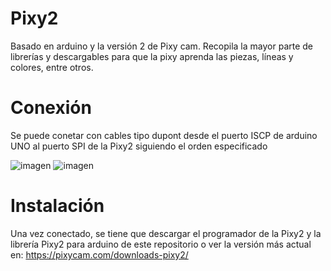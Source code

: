 # Pixy2
Basado en arduino y la versión 2 de Pixy cam.
Recopila la mayor parte de librerías y descargables para que la pixy aprenda las piezas, líneas y colores, entre otros.


# Conexión
Se puede conetar con cables tipo dupont desde el puerto ISCP de arduino UNO al puerto SPI de la Pixy2 siguiendo el orden especificado

![imagen](https://user-images.githubusercontent.com/64658804/213935594-8d98e04c-bcd9-4432-96d0-863c768d0a26.png)
![imagen](https://user-images.githubusercontent.com/64658804/213935638-3eab0b8b-f823-43c5-a392-1d4b715552cc.png)


# Instalación
Una vez conectado, se tiene que descargar el programador de la Pixy2 y la librería Pixy2 para arduino de este repositorio o ver la versión más actual en:
https://pixycam.com/downloads-pixy2/
